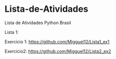 # Lista-de-Atividades
Lista de Atividades Python Brasil

Lista 1:

Exercicio 1: https://github.com/Migguel12/Lista1_ex1

Exercicio2: https://github.com/Migguel12/Lista2_ex2 
